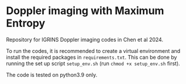 # Doppler imaging with Maximum Entropy

Repository for IGRINS Doppler imaging codes in Chen et al 2024. 

To run the codes, it is recommended to create a virtual environment and install the required packages in `requirements.txt`. This can be done by running the set up script `setup_env.sh` (run `chmod +x setup_env.sh` first).

The code is tested on python3.9 only.
